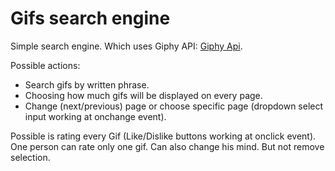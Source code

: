 # Gifs search engine

Simple search engine. Which uses Giphy API: [Giphy Api](https://github.com/Giphy/GiphyAPI).

Possible actions:
* Search gifs by written phrase.
* Choosing how much gifs will be displayed on every page.
* Change (next/previous) page or choose specific page (dropdown select input working at onchange event).

Possible is rating every Gif (Like/Dislike buttons working at onclick event). One person can rate only one gif. Can also change his mind. But not remove selection. 
